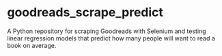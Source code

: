 # goodreads_scrape_predict
A Python repository for scraping Goodreads with Selenium and testing linear regression models that predict how many people will want to read a book on average.
